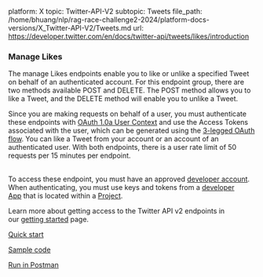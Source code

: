 platform: X
topic: Twitter-API-V2
subtopic: Tweets
file_path: /home/bhuang/nlp/rag-race-challenge2-2024/platform-docs-versions/X_Twitter-API-V2/Tweets.md
url: https://developer.twitter.com/en/docs/twitter-api/tweets/likes/introduction


### Manage Likes

The manage Likes endpoints enable you to like or unlike a specified Tweet on behalf of an authenticated account. For this endpoint group, there are two methods available POST and DELETE. The POST method allows you to like a Tweet, and the DELETE method will enable you to unlike a Tweet.

Since you are making requests on behalf of a user, you must authenticate these endpoints with [OAuth 1.0a User Context](https://developer.twitter.com/en/docs/authentication/oauth-1-0a) and use the Access Tokens associated with the user, which can be generated using the [3-legged OAuth flow](https://developer.twitter.com/content/developer-twitter/en/docs/authentication/oauth-1-0a/obtaining-user-access-tokens). You can like a Tweet from your account or an account of an authenticated user. With both endpoints, there is a user rate limit of 50 requests per 15 minutes per endpoint.   
 

To access these endpoint, you must have an approved [developer account](https://developer.twitter.com/en/docs/developer-portal/overview). When authenticating, you must use keys and tokens from a [developer App](https://developer.twitter.com/en/docs/apps) that is located within a [Project](https://developer.twitter.com/en/docs/projects). 

Learn more about getting access to the Twitter API v2 endpoints in our [getting started](https://developer.twitter.com/en/docs/twitter-api/getting-started) page.  
  

[Quick start](https://developer.twitter.com/en/docs/twitter-api/tweets/likes/quick-start)

[Sample code](https://github.com/twitterdev/Twitter-API-v2-sample-code)

[Run in Postman](https://t.co/twitter-api-postman)